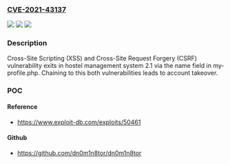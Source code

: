 ### [CVE-2021-43137](https://cve.mitre.org/cgi-bin/cvename.cgi?name=CVE-2021-43137)
![](https://img.shields.io/static/v1?label=Product&message=n%2Fa&color=blue)
![](https://img.shields.io/static/v1?label=Version&message=n%2Fa&color=blue)
![](https://img.shields.io/static/v1?label=Vulnerability&message=n%2Fa&color=brighgreen)

### Description

Cross-Site Scripting (XSS) and Cross-Site Request Forgery (CSRF) vulnerability exits in hostel management system 2.1 via the name field in my-profile.php. Chaining to this both vulnerabilities leads to account takeover.

### POC

#### Reference
- https://www.exploit-db.com/exploits/50461

#### Github
- https://github.com/dn0m1n8tor/dn0m1n8tor

